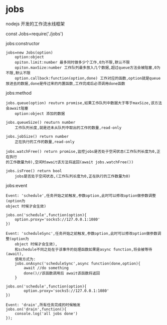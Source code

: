 # jobs
nodejs 开发的工作流水线框架

const Jobs=require('./jobs')

jobs:constructor

    jobs=new Jobs(option)
        option:object 
        opiton.limit:number 最多同时做多少个工作,0为不限,默认不限
        opiton.maxSize:number 工作队列最多放入几个数据,超过queue方法会被阻塞,0为不限,默认不限
        option.callback:function(option,done) 工作对应的函数,option就是queue放进去的数据,done是传过来的内置函数,工作完成后必须调用done函数
                        
jobs:method

    jobs.queue(option) reuturn promise,如果工作队列中数据大于等于maxSize,该方法会await阻塞
        option:object 添加的数据

    jobs.queueSize() reuturn number
        工作队列长度,就是还未从队列中取出的工作的数量,read-only
        
    jobs.jobSize() return number
        正在执行的工作的数量,read-only
        
    jobs.watchFree() return promise,监控jobs是否处于空闲状态(工作队列长度为0,正在执行
    的工作数量为0),空闲时await该方法将返回(await jobs.watchFree())
    
    jobs.isFree() return bool
        jobs是否处于空闲状态,(工作队列长度为0,正在执行的工作数量为0)
        
jobs:event

    Event: 'schedule',任务开始之前触发,参数option,此时可以修改option做参数调整(option为
    object 时候才会生效)
    
    jobs.on('schedule',function(option){
        option.proxy='socks5://127.0.0.1:1080'
    })
    
    Event: 'scheduleSync',任务开始之前触发,参数option,此时可以修改option做参数调整(option为
        object 时候才会生效),
        和schedule不同之处在于该事件的处理函数如果是async function,将会被等待(await),
        使用方式为:
        jobs.onAsync('scheduleSync',async function(done,option){
            await //do something
            done()//该函数调用后 await该函数将返回
        }
        
    jobs.on('schedule',function(option){
            option.proxy='socks5://127.0.0.1:1080'
    })
    
    Event: 'drain',所有任务完成的时候触发
    jobs.on('drain',function(){
        console.log('all jobs done')
    }); 
